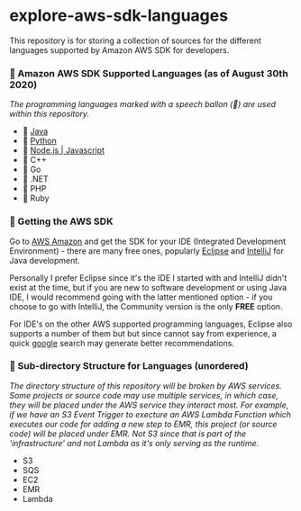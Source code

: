 # explore-aws-sdk-languages
This repository is for storing a collection of sources for the different languages supported by Amazon AWS SDK for developers. 

### 💎 Amazon AWS SDK Supported Languages (as of August 30th 2020)
_The programming languages marked with a speech ballon (💬) are used within this repository._
* 💬 [Java](https://github.com/yuelchen/explore-aws-sdk-languages/tree/master/aws-java-sdk/src/main/java/com/yuelchen)
* 💬 [Python](https://github.com/yuelchen/explore-aws-sdk-languages/tree/master/aws-python-sdk)
* 💬 [Node.js | Javascript](https://github.com/yuelchen/explore-aws-sdk-languages/tree/master/aws-js-sdk)
* 💭 C++
* 💭 Go
* 💭 .NET
* 💭 PHP
* 💭 Ruby

### 🏃 Getting the AWS SDK
Go to [AWS Amazon](https://aws.amazon.com/tools/) and get the SDK for your IDE (Integrated Development Environment) - there are many free ones, popularly [Eclipse](https://www.eclipse.org/ide/) and [IntelliJ](https://www.jetbrains.com/idea/) for Java development. 

Personally I prefer Eclipse since it's the IDE I started with and IntelliJ didn't exist at the time, but if you are new to software development or using Java IDE, I would recommend going with the latter mentioned option - if you choose to go with IntelliJ, the Community version is the only **FREE** option. 

For IDE's on the other AWS supported programming languages, Eclipse also supports a number of them but but since cannot say from experience, a quick [google](https://www.google.com/) search may generate better recommendations.

### 📂 Sub-directory Structure for Languages (unordered)
_The directory structure of this repository will be broken by AWS services. Some projects or source code may use multiple services, in which case, they will be placed under the AWS service they interact most. For example, if we have an S3 Event Trigger to execture an AWS Lambda Function which executes our code for adding a new step to EMR, this project (or source code) will be placed under EMR. Not S3 since that is part of the 'infrastructure' and not Lambda as it's only serving as the runtime._
* S3
* SQS
* EC2
* EMR
* Lambda
